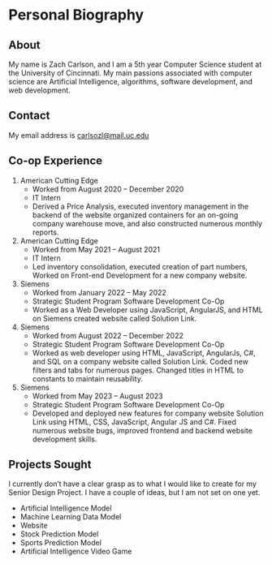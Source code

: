 # Personal Biography 

## About
My name is Zach Carlson, and I am a 5th year Computer Science student at the University of Cincinnati. My main passions associated with computer science are Artificial Intelligence, algorithms, software development, and web development. 

## Contact
My email address is carlsozl@mail.uc.edu 

## Co-op Experience  
1.	American Cutting Edge
    -	Worked from August 2020 – December 2020
    -	IT Intern
    -	Derived a Price Analysis, executed inventory management in the backend of the website organized containers for an on-going company warehouse move, and also constructed numerous monthly reports.
2.	American Cutting Edge
    -	Worked from May 2021 – August 2021
    -	IT Intern
    -	Led inventory consolidation, executed creation of part numbers, Worked on Front-end Development for a new company website.
3.	Siemens
    -	Worked from January 2022 – May 2022
    -	Strategic Student Program Software Development Co-Op
    -	Worked as a Web Developer using JavaScript, AngularJS, and HTML on Siemens created website called Solution Link.
4.	Siemens
    -	Worked from August 2022 – December 2022
    -	Strategic Student Program Software Development Co-Op
    -	Worked as web developer using HTML, JavaScript, AngularJs, C#, and SQL on a company website called Solution Link. Coded new filters and tabs for numerous pages. Changed titles in HTML to constants to maintain reusability.
5.	Siemens
    -	Worked from May 2023 – August 2023 
    -	Strategic Student Program Software Development Co-Op
    -	Developed and deployed new features for company website Solution Link using HTML, CSS, JavaScript, Angular JS and C#. Fixed numerous website bugs, improved frontend and backend website development skills.

## Projects Sought
I currently don’t have a clear grasp as to what I would like to create for my Senior Design Project. I have a couple of ideas, but I am not set on one yet.
-	Artificial Intelligence Model
-	Machine Learning Data Model
-	Website 
-	Stock Prediction Model
-	Sports Prediction Model
-	Artificial Intelligence Video Game